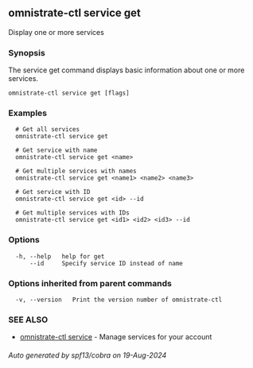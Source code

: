 ## omnistrate-ctl service get

Display one or more services

### Synopsis

The service get command displays basic information about one or more services.

```
omnistrate-ctl service get [flags]
```

### Examples

```
  # Get all services
  omnistrate-ctl service get

  # Get service with name
  omnistrate-ctl service get <name>

  # Get multiple services with names
  omnistrate-ctl service get <name1> <name2> <name3>

  # Get service with ID
  omnistrate-ctl service get <id> --id

  # Get multiple services with IDs
  omnistrate-ctl service get <id1> <id2> <id3> --id
```

### Options

```
  -h, --help   help for get
      --id     Specify service ID instead of name
```

### Options inherited from parent commands

```
  -v, --version   Print the version number of omnistrate-ctl
```

### SEE ALSO

* [omnistrate-ctl service](omnistrate-ctl_service.md)	 - Manage services for your account

###### Auto generated by spf13/cobra on 19-Aug-2024
